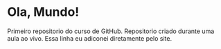 # Ola, Mundo!
 Primeiro repositorio do curso de GitHub.
 Repositorio criado durante uma aula ao vivo.
 Essa linha eu adiconei diretamente pelo site.
 
